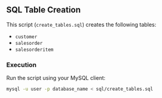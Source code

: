 ## SQL Table Creation

This script (`create_tables.sql`) creates the following tables:

- `customer`
- `salesorder`
- `salesorderitem`

### Execution

Run the script using your MySQL client:

```bash
mysql -u user -p database_name < sql/create_tables.sql
